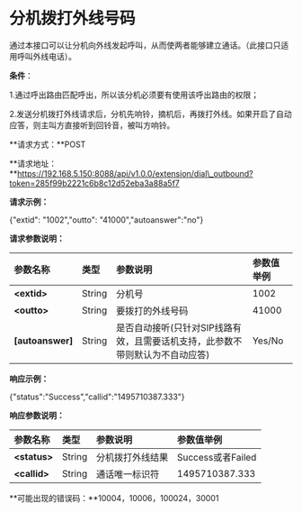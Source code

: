 # 分机拨打外线号码

通过本接口可以让分机向外线发起呼叫，从而使两者能够建立通话。（此接口只适用呼叫外线电话）。

**条件**：

1.通过呼出路由匹配呼出，所以该分机必须要有使用该呼出路由的权限；

2.发送分机拨打外线请求后，分机先响铃，摘机后，再拨打外线。如果开启了自动应答，则主叫方直接听到回铃音，被叫方响铃。

**请求方式：**POST

**请求地址：**https://192.168.5.150:8088/api/v1.0.0/extension/dial\_outbound?token=285f99b2221c6b8c12d52eba3a88a5f7

**请求示例：**

{"extid": "1002","outto": "41000","autoanswer":"no"}

**请求参数说明：**

| 参数名称 | 类型 | 参数说明 | 参数值举例 |
| :--- | :--- | :--- | :--- |
| **&lt;extid&gt;** | String | 分机号 | 1002 |
| **&lt;outto&gt;** | String | 要拨打的外线号码 | 41000 |
| **\[autoanswer\]** | String | 是否自动接听\(只针对SIP线路有效，且需要话机支持，此参数不带则默认为不自动应答\) | Yes/No |

**响应示例：**

{"status":"Success","callid":"1495710387.333"}

**响应参数说明：**

| 参数名称 | 类型 | 参数说明 | 参数值举例 |
| :--- | :--- | :--- | :--- |
| **&lt;status&gt;** | String | 分机拨打外线结果 | Success或者Failed |
| **&lt;callid&gt;** | String | 通话唯一标识符 | 1495710387.333 |

**可能出现的错误码：**10004，10006，100024，30001

